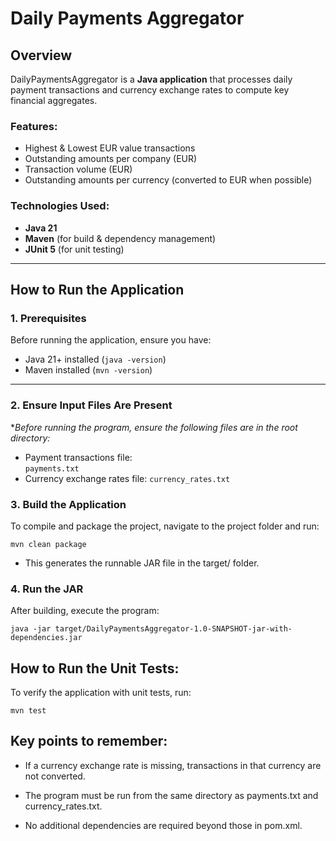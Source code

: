 # Daily Payments Aggregator

## Overview
DailyPaymentsAggregator is a **Java application** that processes daily payment transactions and currency exchange rates to compute key financial aggregates.

### Features:
- Highest & Lowest EUR value transactions
- Outstanding amounts per company (EUR)
- Transaction volume (EUR)
- Outstanding amounts per currency (converted to EUR when possible)

### Technologies Used:
- **Java 21**
- **Maven** (for build & dependency management)
- **JUnit 5** (for unit testing)

---

## How to Run the Application

### **1. Prerequisites**
Before running the application, ensure you have:
-  Java 21+ installed (`java -version`)
-  Maven installed (`mvn -version`)

---

### 2️. Ensure Input Files Are Present
**Before running the program, ensure the following files are in the root directory:*
- Payment transactions file:  
  `payments.txt ` 
- Currency exchange rates file: 
`currency_rates.txt`

### **3️. Build the Application**
To compile and package the project, navigate to the project folder and run:

`mvn clean package`

- This generates the runnable JAR file in the target/ folder.

### **4. Run the JAR**

After building, execute the program:

`java -jar target/DailyPaymentsAggregator-1.0-SNAPSHOT-jar-with-dependencies.jar` 


## How to Run the Unit Tests: ##
To verify the application with unit tests, run:

`mvn test`

## Key points to remember:
- If a currency exchange rate is missing, transactions in that currency are not converted.

- The program must be run from the same directory as payments.txt and currency_rates.txt.
  
- No additional dependencies are required beyond those in pom.xml.